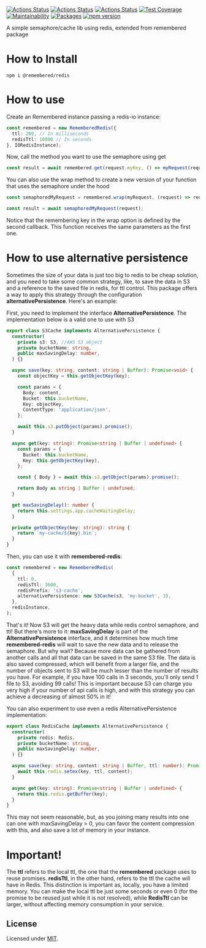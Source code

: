 [![Actions Status](https://github.com/Codibre/remembered-redis/workflows/build/badge.svg)](https://github.com/Codibre/remembered-redis/actions)
[![Actions Status](https://github.com/Codibre/remembered-redis/workflows/test/badge.svg)](https://github.com/Codibre/remembered-redis/actions)
[![Actions Status](https://github.com/Codibre/remembered-redis/workflows/lint/badge.svg)](https://github.com/Codibre/remembered-redis/actions)
[![Test Coverage](https://api.codeclimate.com/v1/badges/f11e39489f6b57ff1e9d/test_coverage)](https://codeclimate.com/github/Codibre/remembered-redis/test_coverage)
[![Maintainability](https://api.codeclimate.com/v1/badges/f11e39489f6b57ff1e9d/maintainability)](https://codeclimate.com/github/Codibre/remembered-redis/maintainability)
[![Packages](https://david-dm.org/Codibre/remembered-redis.svg)](https://david-dm.org/Codibre/remembered-redis)
[![npm version](https://badge.fury.io/js/%40remembered%2Fredis.svg)](https://badge.fury.io/js/%40remembered%2Fredis)

A simple semaphore/cache lib using redis, extended from remembered package

# How to Install

```
npm i @remembered/redis
```

# How to use

Create an Remembered instance passing a redis-io instance:

```ts
const remembered = new RememberedRedis({
  ttl: 200, // In milliseconds
  redisTtl: 10000 // In seconds
}, IORedisInstance);
```

Now, call the method you want to use the semaphore using get

```ts
const result = await remembered.get(request.myKey, () => myRequest(request));
```

You can also use the wrap method to create a new version of your function that uses the semaphore under the hood

```ts
const semaphoredMyRequest = remembered.wrap(myRequest, (request) => request.myKey);

const result = await semaphoredMyRequest(request);
```

Notice that the remembering key in the wrap option is defined by the second callback. This function receives the same parameters as the first one.

# How to use alternative persistence

Sometimes the size of your data is just too big to redis to be cheap solution, and you need to take some common strategy, like, to save the data in S3 and a reference to the saved file in redis, for ttl control. This package offers a way to apply this strategy through the configuration **alternativePersistence**. Here's an example:

First, you need to implement the interface **AlternativePersistence**. The implementation below is a valid one to use with S3
```ts
export class S3Cache implements AlternativePersistence {
  constructor(
    private s3: S3, //AWS S3 object
    private bucketName: string,
    public maxSavingDelay: number,
  ) {}

  async save(key: string, content: string | Buffer): Promise<void> {
    const objectKey = this.getObjectKey(key);

    const params = {
      Body: content,
      Bucket: this.bucketName,
      Key: objectKey,
      ContentType: 'application/json',
    };

    await this.s3.putObject(params).promise();
  }

  async get(key: string): Promise<string | Buffer | undefined> {
    const params = {
      Bucket: this.bucketName,
      Key: this.getObjectKey(key),
    };

    const { Body } = await this.s3.getObject(params).promise();

    return Body as string | Buffer | undefined;
  }

  get maxSavingDelay(): number {
    return this.settings.app.cacheWaitingDelay;
  }

  private getObjectKey(key: string): string {
    return `my-cache/${key}.bin`;
  }
}
```

Then, you can use it with **remembered-redis**:
```ts
const remembered = new RememberedRedis(
  {
    ttl: 0,
    redisTtl: 3600,
    redisPrefix: 's3-cache',
    alternativePersistence: new S3Cache(s3, 'my-bucket', 3),
  },
  redisInstance,
);
```

That's it! Now S3 will get the heavy data while redis control semaphore, and ttl! But there's more to it: **maxSavingDelay** is part of the **AlternativePersistence** interface, and it determines how much time **remembered-redis** will wait to save the new data and to release the semaphore.
But why wait? Because more data can be gathered from another calls and all that data can be saved in the same S3 file.
The data is also saved compressed, which will benefit from a larger file, and the number of objects sent to S3 will be much lesser than the number of results you have. For example, if you have 100 calls in 3 seconds, you'll only send 1 file to S3, avoiding 99 calls! This is important because S3 can charge you very high if your number of api calls is high, and with this strategy you can achieve a decreasing of almost 50% in it!

You can also experiment to use even a redis AlternativePersistence implementation:

```ts
export class RedisCache implements AlternativePersistence {
  constructor(
    private redis: Redis,
    private bucketName: string,
    public maxSavingDelay: number,
  ) {}

  async save(key: string, content: string | Buffer, ttl: number): Promise<void> {
    await this.redis.setex(key, ttl, content);
  }

  async get(key: string): Promise<string | Buffer | undefined> {
    return this.redis.getBuffer(key);
  }
}
```

This may not seem reasonable, but, as you joining many results into one can one with maxSavingDelay > 0, you can favor the content compression with this, and also save a lot of memory in your instance.

# Important!

The **ttl** refers to the local ttl, the one that the **remembered** package uses to reuse promises. **redisTtl**, in the other hand, refers to the ttl the cache will have in Redis. This distinction is important as, locally, you have a limited memory.
You can make the local ttl be just some seconds or even 0 (for the promise to be reused just while it is not resolved), while **RedisTtl** can be larger, without affecting memory consumption in your service.

## License

Licensed under [MIT](https://en.wikipedia.org/wiki/MIT_License).
